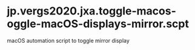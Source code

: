 # jp.vergs2020.jxa.toggle-macos-oggle-macOS-displays-mirror.scpt
macOS automation script to toggle mirror display
